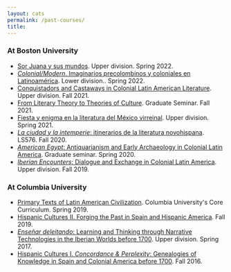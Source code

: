 ```yaml
---
layout: cats
permalink: /past-courses/
title:
---
```


### At Boston University
- [Sor Juana y sus mundos](https://dhcg.xyz/sorjuana/). Upper division. Spring 2022.
- [*Colonial/Modern*. Imaginarios precolombinos y coloniales en Latinoamérica](https://dhcg.xyz/colonial-modern/#!index.md). Lower division.. Spring 2022. 
- [Conquistadors and Castaways in Colonial Latin American Literature](https://dhcg.xyz/ls452/). Upper division. Fall 2021. 
- [From Literary Theory to Theories of Culture](https://dhcg.xyz/theory/). Graduate Seminar. Fall 2021.
- [Fiesta y enigma en la literatura del México virreinal](dhcg.xyz/novohispana). Upper division. Spring 2021.
- [*La ciudad y la intemperie*: itinerarios de la literatura novohispana](). LS576. Fall 2020.
- [*American Egypt*: Antiquarianism and Early Archaeology in Colonial Latin America](https://sites.bu.edu/american-egypt/). Graduate seminar. Spring 2020. 
- [*Iberian Encounters*: Dialogue and Exchange in Colonial Latin America](https://hipomenes.github.io/iberian-encounters/#!index.md). Upper division. Fall 2019.

### At Columbia University 
- [Primary Texts of Latin American Civilization](). Columbia University's Core Curriculum. Spring 2019.
- [Hispanic Cultures II. Forging the Past in Spain and Hispanic America](). Fall 2019.
- [*Enseñar deleitando*: Learning and Thinking through Narrative Technologies in the Iberian Worlds before 1700](). Upper division. Spring 2017.
- [Hispanic Cultures I. *Concordance & Perplexity*: Genealogies of Knowledge in Spain and Colonial America before 1700](). Fall 2016.
